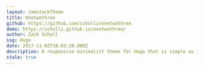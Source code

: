 ```yaml
---
layout: JamstackTheme
title: Onetwothree
github: https://github.com/schollz/onetwothree
demo: https://schollz.github.io/onetwothree/
author: Zack Scholl
ssg: Hugo
date: 2017-11-02T18:03:28.000Z
description: A responsive minimalist theme for Hugo that is simple as 1, 2, 3
stale: true
---
```

